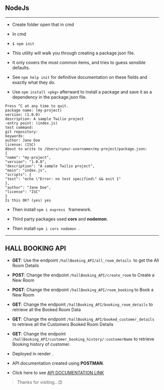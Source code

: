 ## NodeJs

---

- Create folder open that in cmd
- In cmd

- `$ npm init`
- This utility will walk you through creating a package.json file.
- It only covers the most common items, and tries to guess sensible defaults.

- See `npm help init` for definitive documentation on these fields
  and exactly what they do.

- Use `npm install <pkg>` afterward to install a package and
  save it as a dependency in the package.json file.

```
Press ^C at any time to quit.
package name: (my-project)
version: (1.0.0)
description: A sample Twilio project
-entry point: (index.js)
test command:
git repository:
keywords:
author: Jane Doe
license: (ISC)
About to write to /Users/<your-username>/my-project/package.json:
{
"name": "my-project",
"version": "1.0.0",
"description": "A sample Twilio project",
"main": "index.js",
"scripts": {
"test": "echo \"Error: no test specified\" && exit 1"
},
"author": "Jane Doe",
"license": "ISC"
}
Is this OK? (yes) yes

```

- Then install `npm i express ` framework.

- Third party packages used **cors** and **nodemon**.

- Then install `npm i cors nodemon `.

---

## HALL BOOKING API

- **GET**: Use the endpoint `/hallBooking_API/all_room_details `to get the All Room Details
- **POST**: Change the endpoint `/hallBooking_API/create_room` to Create a New Room
- **POST**: Change the endpoint `/hallBooking_API/room_booking` to Book a New Room
- **GET**: Change the endpoint `/hallBooking_API/booking_room_details` to retrieve all the Booked Room Data
- **GET**: Change the endpoint `/hallBooking_API/booked_customer_details` to retrieve all the Customers Booked Room Details
- **GET**: Change the endpoint `/hallBooking_API/customer_booking_history/:customerName` to retrieve Booking history of customer.

- Deployed in render .
- API documentation created using **POSTMAN**.
- Click here to see [API DOCUMENTATION LINK](https://documenter.getpostman.com/view/33076303/2sA35EY2gM)

> Thanks for visiting...😊
